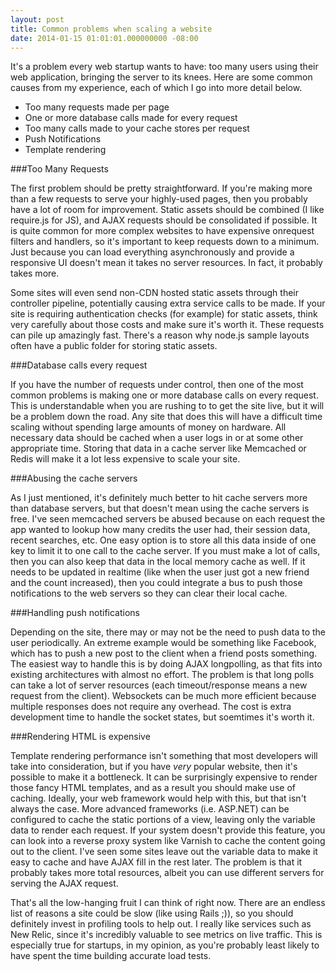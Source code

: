 ```yaml
---
layout: post
title: Common problems when scaling a website
date: 2014-01-15 01:01:01.000000000 -08:00
---
```

It's a problem every web startup wants to have: too many users using their web application, bringing the server to its knees. Here are some common causes from my experience, each of which I go into more detail below.

* Too many requests made per page
* One or more database calls made for every request
* Too many calls made to your cache stores per request
* Push Notifications
* Template rendering

###Too Many Requests

The first problem should be pretty straightforward. If you're making more than a few requests to serve your highly-used pages, then you probably have a lot of room for improvement. Static assets should be combined (I like require.js for JS), and AJAX requests should be consolidated if possible. It is quite common for more complex websites to have expensive onrequest filters and handlers, so it's important to keep requests down to a minimum. Just because you can load everything asynchronously and provide a responsive UI doesn't mean it takes no server resources. In fact, it probably takes more.

Some sites will even send non-CDN hosted static assets through their controller pipeline, potentially causing extra service calls to be made. If your site is requiring authentication checks (for example) for static assets, think very carefully about those costs and make sure it's worth it. These requests can pile up amazingly fast. There's a reason why node.js sample layouts often have a public folder for storing static assets.

###Database calls every request

If you have the number of requests under control, then one of the most common problems is making one or more database calls on every request. This is understandable when you are rushing to to get the site live, but it will be a problem down the road. Any site that does this will have a difficult time scaling without spending large amounts of money on hardware. All necessary data should be cached when a user logs in or at some other appropriate time. Storing that data in a cache server like Memcached or Redis will make it a lot less expensive to scale your site. 

###Abusing the cache servers

As I just mentioned, it's definitely much better to hit cache servers more than database servers, but that doesn't mean using the cache servers is free. I've seen memcached servers be abused because on each request the app wanted to lookup how many credits the user had, their session data, recent searches, etc. One easy option is to store all this data inside of one key to limit it to one call to the cache server. If you must make a lot of calls, then you can also keep that data in the local memory cache as well. If it needs to be updated in realtime (like when the user just got a new friend and the count increased), then you could integrate a bus to push those notifications to the web servers so they can clear their local cache.

###Handling push notifications

Depending on the site, there may or may not be the need to push data to the user periodically. An extreme example would be something like Facebook, which has to push a new post to the client when a friend posts something. The easiest way to handle this is by doing AJAX longpolling, as that fits into existing architectures with almost no effort. The problem is that long polls can take a lot of server resources (each timeout/response means a new request from the client). Websockets can be much more efficient because multiple responses does not require any overhead. The cost is extra development time to handle the socket states, but soemtimes it's worth it.

###Rendering HTML is expensive

Template rendering performance isn't something that most developers will take into consideration, but if you have _very_ popular website, then it's possible to make it a bottleneck. It can be surprisingly expensive to render those fancy HTML templates, and as a result you should make use of caching. Ideally, your web framework would help with this, but that isn't always the case. More advanced frameworks (i.e. ASP.NET) can be configured to cache the static portions of a view, leaving only the variable data to render each request. If your system doesn't provide this feature, you can look into a reverse proxy system like Varnish to cache the content going out to the client. I've seen some sites leave out the variable data to make it easy to cache and have AJAX fill in the rest later. The problem is that it probably takes more total resources, albeit you can use different servers for serving the AJAX request.

That's all the low-hanging fruit I can think of right now. There are an endless list of reasons a site could be slow (like using Rails ;)), so you should definitely invest in profiling tools to help out. I really like services such as New Relic, since it's incredibly valuable to see metrics on live traffic. This is especially true for startups, in my opinion, as you're probably least likely to have spent the time building accurate load tests.
